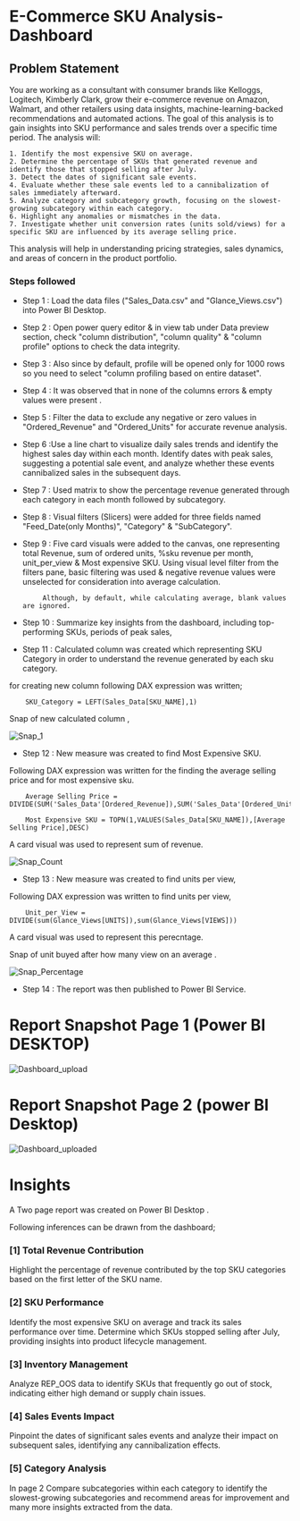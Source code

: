 
# E-Commerce SKU Analysis-Dashboard

## Problem Statement

You are working as a consultant with consumer brands like Kelloggs, Logitech, Kimberly Clark, grow their e-commerce revenue on Amazon, Walmart, and other retailers using data insights, machine-learning-backed recommendations and automated actions.
The goal of this analysis is to gain insights into SKU performance and sales trends over a specific time period. The analysis will:

    1. Identify the most expensive SKU on average.
    2. Determine the percentage of SKUs that generated revenue and identify those that stopped selling after July.
    3. Detect the dates of significant sale events.
    4. Evaluate whether these sale events led to a cannibalization of sales immediately afterward.
    5. Analyze category and subcategory growth, focusing on the slowest-growing subcategory within each category.
    6. Highlight any anomalies or mismatches in the data.
    7. Investigate whether unit conversion rates (units sold/views) for a specific SKU are influenced by its average selling price.
This analysis will help in understanding pricing strategies, sales dynamics, and areas of concern in the product portfolio.


### Steps followed 

- Step 1 : Load the data files ("Sales_Data.csv" and "Glance_Views.csv") into Power BI Desktop.
- Step 2 : Open power query editor & in view tab under Data preview section, check "column distribution", "column quality" & "column profile" options to check the data integrity.
- Step 3 : Also since by default, profile will be opened only for 1000 rows so you need to select "column profiling based on entire dataset".
- Step 4 : It was observed that in none of the columns errors & empty values were present .
- Step 5 : Filter the data to exclude any negative or zero values in "Ordered_Revenue" and "Ordered_Units" for accurate revenue analysis.
- Step 6 :Use a line chart to visualize daily sales trends and identify the highest sales day within each month. Identify dates with peak sales, suggesting a potential sale event, and analyze whether these events cannibalized sales in the subsequent days.
- Step 7 : Used matrix to show the percentage revenue generated through each category in each month followed by subcategory.
- Step 8 : Visual filters (Slicers) were added for three fields named "Feed_Date(only Months)", "Category" & "SubCategory".
- Step 9 : Five card visuals were added to the canvas, one representing total Revenue, sum of ordered units, %sku revenue per month, unit_per_view & Most expensive SKU.
           Using visual level filter from the filters pane, basic filtering was used & negative revenue values were unselected for consideration into average calculation.
           
           Although, by default, while calculating average, blank values are ignored.
- Step 10 : Summarize key insights from the dashboard, including top-performing SKUs, periods of peak sales, 
 
- Step 11 : Calculated column was created  which representing SKU Category in order to understand the revenue generated by each sku category.

for creating new column following DAX expression was written;
       
        SKU_Category = LEFT(Sales_Data[SKU_NAME],1)
        
Snap of new calculated column ,

![Snap_1](https://github.com/user-attachments/assets/9b625d7b-382d-4f45-a080-38a97915188f)

        
- Step 12 : New measure was created to find Most Expensive SKU.

Following DAX expression was written for the finding the average selling price and for most expensive sku.

        Average Selling Price = DIVIDE(SUM('Sales_Data'[Ordered_Revenue]),SUM('Sales_Data'[Ordered_Units]))
        
        Most Expensive SKU = TOPN(1,VALUES(Sales_Data[SKU_NAME]),[Average Selling Price],DESC)

        
A card visual was used to represent sum of revenue.

![Snap_Count](https://github.com/user-attachments/assets/d06e818c-ad05-41df-ae6e-eab57fad21fc)

        
 - Step 13 : New measure was created to find  units per view,
 
 Following DAX expression was written to find units per view,
 
        Unit_per_View = DIVIDE(sum(Glance_Views[UNITS]),sum(Glance_Views[VIEWS]))
 
 A card visual was used to represent this perecntage.
 
 Snap of unit buyed after how many view on an average .
 
 ![Snap_Percentage](https://github.com/user-attachments/assets/a2565ffe-88f8-42fc-9cae-4b80f65787de)

 

 
 - Step 14 : The report was then published to Power BI Service.
 
 
 # Report Snapshot Page 1 (Power BI DESKTOP)

 
![Dashboard_upload](https://github.com/user-attachments/assets/f1e2f619-3256-4f99-9273-bb87903cd155)

# Report Snapshot Page 2 (power BI Desktop) 

![Dashboard_uploaded](https://github.com/user-attachments/assets/7c7e21f1-724b-481f-a71b-4afcb0e483c5)


# Insights

A Two page report was created on Power BI Desktop .

Following inferences can be drawn from the dashboard;

### [1] Total Revenue Contribution
  
Highlight the percentage of revenue contributed by the top SKU categories based on the first letter of the SKU name.

           
### [2] SKU Performance
Identify the most expensive SKU on average and track its sales performance over time.
Determine which SKUs stopped selling after July, providing insights into product lifecycle management.
  
  ### [3] Inventory Management
Analyze REP_OOS data to identify SKUs that frequently go out of stock, indicating either high demand or supply chain issues.

 ### [4] Sales Events Impact
Pinpoint the dates of significant sales events and analyze their impact on subsequent sales, identifying any cannibalization effects.

 ### [5] Category Analysis
In page 2 Compare subcategories within each category to identify the slowest-growing subcategories and recommend areas for improvement and many more insights extracted from the data.
 
 

